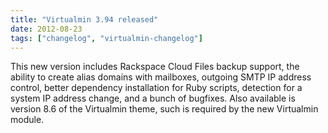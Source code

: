 ```yaml
---
title: "Virtualmin 3.94 released"
date: 2012-08-23
tags: ["changelog", "virtualmin-changelog"]
---
```


This new version includes Rackspace Cloud Files backup support, the ability to create alias domains with mailboxes, outgoing SMTP IP address control, better dependency installation for Ruby scripts, detection for a system IP address change, and a bunch of bugfixes. Also available is version 8.6 of the Virtualmin theme, such is required by the new Virtualmin module.
